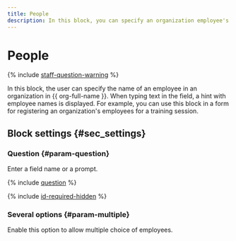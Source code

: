 ```yaml
---
title: People
description: In this block, you can specify an organization employee's name in {{ org-full-name }}. Employee names will be suggested to you as you type. For example, you can use this block in a form listing the employees enrolled for training.
---
```


# People

{% include [staff-question-warning](../../_includes/forms/staff-question-warning.md) %}

In this block, the user can specify the name of an employee in an organization in {{ org-full-name }}. When typing text in the field, a hint with employee names is displayed. For example, you can use this block in a form for registering an organization's employees for a training session.


## Block settings {#sec_settings}

### Question {#param-question}

Enter a field name or a prompt.

{% include [question](../../_includes/forms/question.md) %}

{% include [id-required-hidden](../../_includes/forms/id-required-hidden.md) %}

### Several options {#param-multiple}

Enable this option to allow multiple choice of employees.